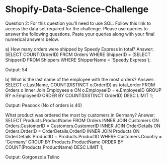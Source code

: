 # Shopify-Data-Science-Challenge

Question 2: For this question you’ll need to use SQL. Follow this link to access the data set required for the challenge. Please use queries to answer the following questions. Paste your queries along with your final numerical answers below.

a) How many orders were shipped by Speedy Express in total?
Answer:
SELECT COUNT(OrderID) FROM Orders 
WHERE ShipperID = (SELECT ShipperID FROM Shippers 
WHERE ShipperName = 'Speedy Express');

Output: 54

b) What is the last name of the employee with the most orders?
Answer:
SELECT e.LastName, COUNT(DISTINCT o.OrderID) as total_order 
FROM Orders o
Inner Join Employees e ON o.EmployeeID = e.EmployeeID 
GROUP BY e.EmployeeID 
ORDER BY COUNT(DISTINCT OrderID) DESC LIMIT 1;

Output: Peacock (No of orders is 40)

What product was ordered the most by customers in Germany?
Answer:
SELECT Products.ProductName FROM Orders
INNER JOIN Customers ON Orders.CustomerID = Customers.CustomerID 
INNER JOIN OrderDetails ON Orders.OrderID = OrderDetails.OrderID
INNER JOIN Products ON OrderDetails.ProductID = Products.ProductID
WHERE Customers.Country = 'Germany' 
GROUP BY Products.ProductName 
ORDER BY COUNT(Products.ProductName) DESC LIMIT 1;

Output: Gorgonzola Telino

